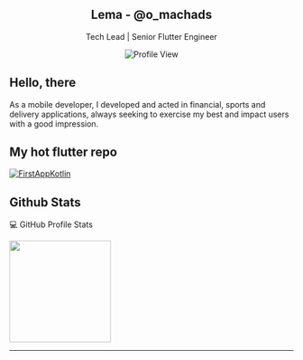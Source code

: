<p align="center">
 <h2 align="center">Lema - @o_machads</h2>
 <p align="center">Tech Lead | Senior Flutter Engineer</p>
</p>

<p align="center">
<img alt="Profile View" src="https://gpvc.arturio.dev/leonardomteixeira" />
</p>

## Hello, there

As a mobile developer, I developed and acted in financial, sports and delivery applications, always seeking to exercise my best and impact users with a good impression.

## My hot flutter repo

[![FirstAppKotlin](https://github-readme-stats.vercel.app/api/pin/?username=leonardomteixeira&repo=flutter_hot_architecture&theme=midnight-purple)](https://github.com/leonardomteixeira/flutter_hot_architecture)

## Github Stats

 💻 GitHub Profile Stats
 
 <a href="https://github.com/leonardomteixeira">
  <img height="180em" src="https://github-readme-stats.vercel.app/api?username=leonardomteixeira&theme=midnight-purple&show_icons=true" />
</a>
 

-----

